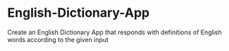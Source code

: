 # English-Dictionary-App
Create an English Dictionary App that responds with definitions of English words according to the given input
